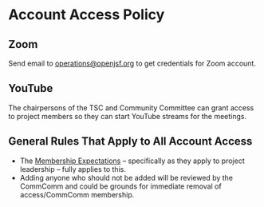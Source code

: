 # Account Access Policy

## Zoom

Send email to operations@openjsf.org to get credentials for Zoom account.

## YouTube

The chairpersons of the TSC and Community Committee can grant access to project members so they can start YouTube streams for the meetings.

## General Rules That Apply to All Account Access

- The [Membership Expectations](https://github.com/nodejs/admin/blob/master/MemberExpectations.md) – specifically as they apply to project leadership – fully applies to this.
- Adding anyone who should not be added will be reviewed by the CommComm and could be grounds for immediate removal of access/CommComm membership.
